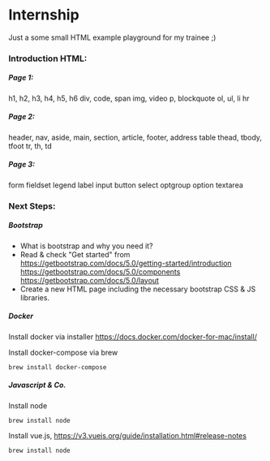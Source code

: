 # Internship

Just a some small HTML example playground for my trainee ;)

### Introduction HTML:

##### Page 1:
h1, h2, h3, h4, h5, h6
div, code, span
img, video
p, blockquote
ol, ul, li
hr

##### Page 2:
header, nav, aside, main, section, article, footer, 
address
table
thead, tbody, tfoot
tr, th, td

##### Page 3:
form
fieldset
legend
label
input
button
select
optgroup
option
textarea

### Next Steps:

##### Bootstrap

- What is bootstrap and why you need it?
- Read & check "Get started" from 
https://getbootstrap.com/docs/5.0/getting-started/introduction
https://getbootstrap.com/docs/5.0/components
https://getbootstrap.com/docs/5.0/layout
- Create a new HTML page including the necessary bootstrap CSS & JS libraries.

##### Docker

Install docker via installer
https://docs.docker.com/docker-for-mac/install/

Install docker-compose via brew
```
brew install docker-compose
```

##### Javascript & Co.

Install node
```
brew install node
```

Install vue.js, https://v3.vuejs.org/guide/installation.html#release-notes
```
brew install node
```

